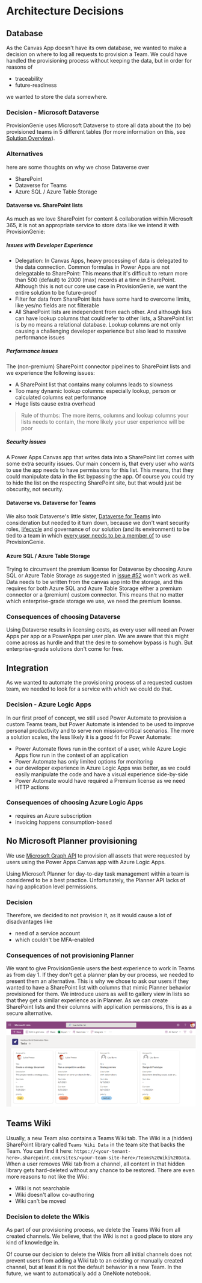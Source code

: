 # Architecture Decisions

## Database

As the Canvas App doesn't have its own database, we wanted to make a decision on where to log all requests to provision a Team. We could have handled the provisioning process without keeping the data, but in order for reasons of

- traceability
- future-readiness

we wanted to store the data somewhere.

### Decision - Microsoft Dataverse

ProvisionGenie uses Microsoft Dataverse to store all data about the (to be) provisioned teams in 5 different tables (for more information on this, see [Solution Overview](corecomponents/logicapps.md#solution-overview)).

### Alternatives

here are some thoughts on why we chose Dataverse over

- SharePoint
- Dataverse for Teams
- Azure SQL / Azure Table Storage

#### Dataverse vs. SharePoint lists

As much as we love SharePoint for content & collaboration within Microsoft 365, it is not an appropriate service to store data like we intend it with ProvisionGenie:

##### Issues with Developer Experience

- Delegation: In Canvas Apps, heavy processing of data is delegated to the data connection. Common formulas in Power Apps are not delegatable to SharePoint: This means that it's difficult to return more than 500 (default) to 2000 (max) records at a time in SharePoint. Although this is not our core use case in ProvisionGenie, we want the entire solution to be future-proof
- Filter for data from SharePoint lists have some hard to overcome limits, like yes/no fields are not filterable
- All SharePoint lists are independent from each other. And although lists can have lookup columns that could refer to other lists, a SharePoint list is by no means a relational database. Lookup columns are not only causing a challenging developer experience but also lead to massive performance issues

##### Performance issues

The (non-premium) SharePoint connector pipelines to SharePoint lists and we experience the following issues:

- A SharePoint list that contains many columns leads to slowness
- Too many dynamic lookup columns: especially lookup, person or calculated columns eat performance
- Huge lists cause extra overhead

> Rule of thumbs: The more items, columns and lookup columns your lists needs to contain, the more likely your user experience will be poor

##### Security issues

A Power Apps Canvas app that writes data into a SharePoint list comes with some extra security issues. Our main concern is, that every user who wants to use the app needs to have permissions for this list. This means, that they could manipulate data in the list bypassing the app. Of course you could try to hide the list on the respecting SharePoint site, but that would just be obscurity, not security.

#### Dataverse vs. Dataverse for Teams

We also took Dataverse's little sister, [Dataverse for Teams](https://docs.microsoft.com/powerapps/teams/data-platform-compare) into consideration but needed to it turn down, because we don't want security roles, [lifecycle](https://docs.microsoft.com/power-platform/admin/about-teams-environment#environment-lifecycle) and governance of our solution (and its environment) to be tied to a team in which [every user needs to be a member of](https://docs.microsoft.com/powerapps/teams/data-platform-compare) to use ProvisionGenie.

#### Azure SQL / Azure Table Storage

Trying to circumvent the premium license for Dataverse by choosing Azure SQL or Azure Table Storage as suggested in [issue #52](https://github.com/ProvisionGenie/ProvisionGenie/issues/52) won't work as well. Data needs to be written from the canvas app into the storage, and this requires for both Azure SQL and Azure Table Storage either a premium connector or a (premium) custom connector. This means that no matter which enterprise-grade storage we use, we need the premium license.

### Consequences of choosing Dataverse

Using Dataverse results in licensing costs, as every user will need an Power Apps per app or a PowerApps per user plan. We are aware that this might come across as hurdle and that the desire to somehow bypass is hugh. But enterprise-grade solutions don't come for free.

## Integration

As we wanted to automate the provisioning process of a requested custom team, we needed to look for a service with which we could do that.

### Decision - Azure Logic Apps

In our first proof of concept, we still used Power Automate to provision a custom Teams team, but Power Automate is intended to be used to improve personal productivity and to serve non mission-critical scenarios. The more a solution scales, the less likely it is a good fit for Power Automate:

- Power Automate flows run in the context of a user, while Azure Logic Apps flow run in the context of an application
- Power Automate has only limited options for monitoring
- our developer experience in Azure Logic Apps was better, as we could easily manipulate the code and have a visual experience side-by-side
- Power Automate would have required a Premium license as we need HTTP actions

### Consequences of choosing Azure Logic Apps

- requires an Azure subscription
- invoicing happens consumption-based

## No Microsoft Planner provisioning

We use [Microsoft Graph API](https://docs.microsoft.com/graph/overview) to provision all assets that were requested by users using the Power Apps Canvas app with Azure Logic Apps.

Using Microsoft Planner for day-to-day task management within a team is considered to be a best practice. Unfortunately, the Planner API lacks of having application level permissions.

### Decision

Therefore, we decided to not provision it, as it would cause a lot of disadvantages like

- need of a service account
- which couldn't be MFA-enabled

### Consequences of not provisioning Planner

We want to give ProvisionGenie users the best experience to work in Teams as from day 1. If they don't get a planner plan by our process, we needed to present them an alternative. This is why we chose to ask our users if they wanted to have a SharePoint list with columns that mimic Planner behavior provisioned for them. We introduce users as well to gallery view in lists so that they get a similar experience as in Planner. As we can create SharePoint lists and their columns with application permissions, this is as a secure alternative.

![task list in SharePoint](media/architecturedecisions/tasklist.png)

## Teams Wiki

Usually, a new Team also contains a Teams Wiki tab. The Wiki is a (hidden) SharePoint library called `Teams Wiki Data` in the team site that backs the Team. You can find it here: `https://<your-tenant-here>.sharepoint.com/sites/<your-team-site-here>/Teams%20Wiki%20Data`. When a user removes Wiki tab from a channel, all content in that hidden library gets hard-deleted without any chance to be restored. There are even more reasons to not like the Wiki:

- Wiki is not searchable
- Wiki doesn't allow co-authoring
- Wiki can't be moved

### Decision to delete the Wikis

As part of our provisioning process, we delete the Teams Wiki from all created channels. We believe, that the Wiki is not a good place to store any kind of knowledge in.

Of course our decision to delete the Wikis from all initial channels does not prevent users from adding a Wiki tab to an existing or manually created channel, but at least it is not the default behavior in a new Team. In the future, we want to automatically add a OneNote notebook.
